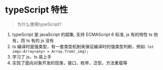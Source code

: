 # typeScript 特性
> 为什么使用typeScript?

1. typeScript 是 javaScript 的超集, 支持 ECMAScript 6 标准, js 有的特性 ts 他有，而 ts 有的 js 没有
2. ts 编译时是强类型，有一套类型机制来保证编译时的强类型判断，例如: `let imgs:Array<any> = Array.from(_img);`
3. 学习了 js，ts 易上手
4. 实现了面向对象开发的现类，接口，枚举，泛型，方法重载等

